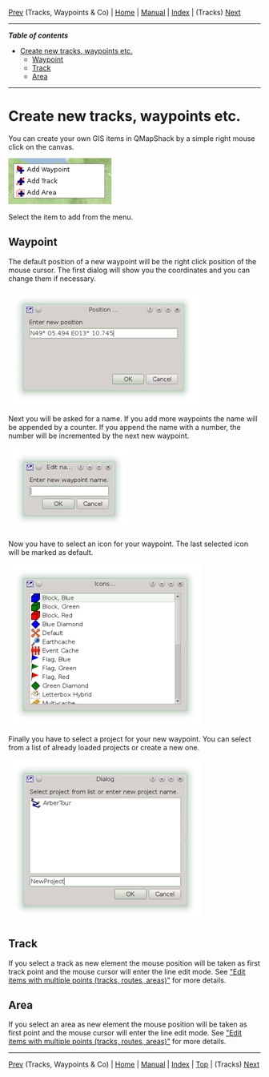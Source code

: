 [Prev](DocGisItems) (Tracks, Waypoints & Co) | [Home](Home) | [Manual](DocMain) | [Index](AxAdvIndex) | (Tracks) [Next](DocGisItemsTrk2)
- - -
 
***Table of contents***

* [Create new tracks, waypoints etc.](#create-new-tracks-waypoints-etc)
    * [Waypoint](#waypoint)
    * [Track](#track)
    * [Area](#area)

* * * * * * * * * *
 
# Create new tracks, waypoints etc.

You can create your own GIS items in QMapShack by a simple right mouse click on the canvas.

![start](images/DocGisItemsNew/maproom1.png)

Select the item to add from the menu.

## Waypoint

The default position of a new waypoint will be the right click position of the mouse cursor. The first dialog will show you the coordinates and you can change them if necessary.

![start](images/DocGisItemsNew/maproom2.png)

Next you will be asked for a name. If you add more waypoints the name will be appended by a counter.  If you append the name with a number, the number will be incremented by the next new waypoint.

![start](images/DocGisItemsNew/maproom3.png)

Now you have to select an icon for your waypoint. The last selected icon will be marked as default.

![start](images/DocGisItemsNew/maproom4.png)

Finally you have to select a project for your new waypoint. You can select from a list of already loaded projects or create a new one.

![start](images/DocGisItemsNew/maproom5.png)

## Track

If you select a track as new element the mouse position will be taken as first track point and the mouse cursor will enter the line edit mode. See  ["Edit items with multiple points (tracks, routes, areas)"](DocGisItemsEditMultiple) for more details.

## Area

If you select an area as new element the mouse position will be taken as first point and the mouse cursor will enter the line edit mode. See  ["Edit items with multiple points (tracks, routes, areas)"](DocGisItemsEditMultiple) for more details.

- - -
[Prev](DocGisItems) (Tracks, Waypoints & Co) | [Home](Home) | [Manual](DocMain) | [Index](AxAdvIndex) | [Top](#) | (Tracks) [Next](DocGisItemsTrk2)
